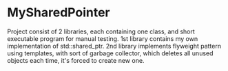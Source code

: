# MySharedPointer

Project consist of 2 libraries, each containing one class, and short executable program for manual testing.
1st library contains my own implementation of std::shared_ptr.
2nd library implements flyweight pattern using templates, with sort of garbage collector, which deletes all unused objects each time, it's forced to create new one.

